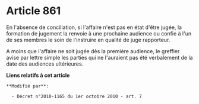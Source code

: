 # Article 861

En l'absence de conciliation, si l'affaire n'est pas en état d'être jugée, la formation de jugement la renvoie à une
prochaine audience ou confie à l'un de ses membres le soin de l'instruire en qualité de juge rapporteur.

A moins que l'affaire ne soit jugée dès la première audience, le greffier avise par lettre simple les parties qui ne
l'auraient pas été verbalement de la date des audiences ultérieures.

**Liens relatifs à cet article**

	**Modifié par**:

	  - Décret n°2010-1165 du 1er octobre 2010 - art. 7
